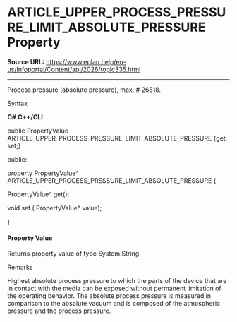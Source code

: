 # ARTICLE_UPPER_PROCESS_PRESSURE_LIMIT_ABSOLUTE_PRESSURE Property

**Source URL:** https://www.eplan.help/en-us/Infoportal/Content/api/2026/topic335.html

---

Process pressure (absolute pressure), max. # 26518.

Syntax

**C#**
**C++/CLI**


public PropertyValue ARTICLE_UPPER_PROCESS_PRESSURE_LIMIT_ABSOLUTE_PRESSURE {get; set;}

public:

property PropertyValue^ ARTICLE_UPPER_PROCESS_PRESSURE_LIMIT_ABSOLUTE_PRESSURE {

   PropertyValue^ get();

   void set (    PropertyValue^ value);

}


#### Property Value

Returns property value of type System.String.

Remarks

Highest absolute process pressure to which the parts of the device that are in contact with the media can be exposed without permanent limitation of the operating behavior. The absolute process pressure is measured in comparison to the absolute vacuum and is composed of the atmospheric pressure and the process pressure.
